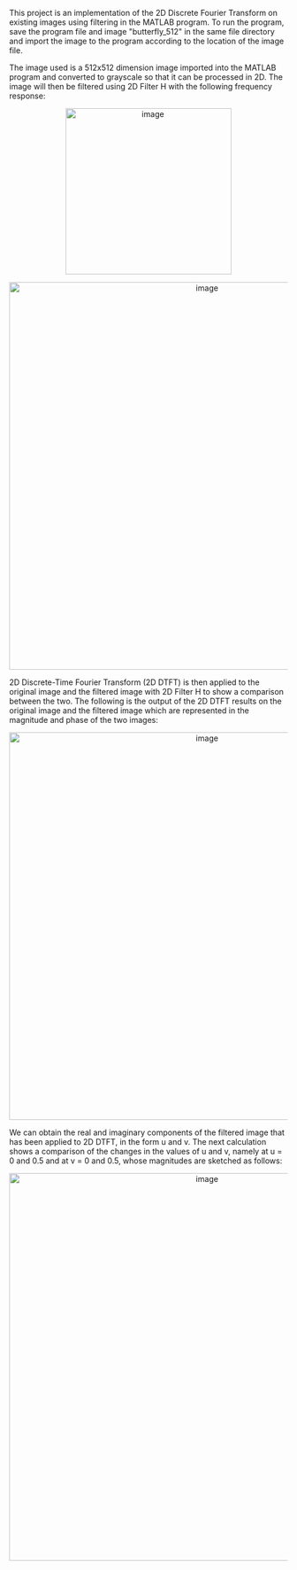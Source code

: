<p align = "center"
**2D DTFT of an Image for Image Processing using MATLAB**
</p>

This project is an implementation of the 2D Discrete Fourier Transform on existing images using filtering in the MATLAB program.
To run the program, save the program file and image "butterfly_512" in the same file directory and import the image to the program according to the location of the image file.

The image used is a 512x512 dimension image imported into the MATLAB program and converted to grayscale so that it can be processed in 2D. The image will then be filtered using 2D Filter H with the following frequency response:

<p align="center">
     <img width=300px height=auto alt="image" src="https://user-images.githubusercontent.com/78911479/227729183-ce5ffa91-de3a-4dd4-8494-2096831da9af.png">
 </p>
 
<p align="center">
<img width=700px height=auto alt="image" src="https://user-images.githubusercontent.com/78911479/227729284-2edb8813-acd9-43dc-b1c3-71a1c987caa0.png">
 </p>
 
2D Discrete-Time Fourier Transform (2D DTFT) is then applied to the original image and the filtered image with 2D Filter H to show a comparison between the two. The following is the output of the 2D DTFT results on the original image and the filtered image which are represented in the magnitude and phase of the two images:

<p align="center">
<img width=700px height=auto  alt="image" src="https://user-images.githubusercontent.com/78911479/227729149-2832af18-7a07-45d9-bf18-37c11e83e6dd.png">
 </p>
 
We can obtain the real and imaginary components of the filtered image that has been applied to 2D DTFT, in the form u and v. The next calculation shows a comparison of the changes in the values of u and v, namely at u = 0 and 0.5 and at v = 0 and 0.5, whose magnitudes are sketched as follows:

<p align="center">
<img width=700px height=auto  alt="image" src="https://user-images.githubusercontent.com/78911479/227729254-3ccfc0ba-8878-42c7-b1ac-136e648698c2.png">
</p>
